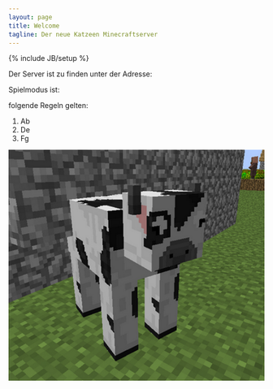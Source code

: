 ```yaml
---
layout: page
title: Welcome
tagline: Der neue Katzeen Minecraftserver
---
```

{% include JB/setup %}

Der Server ist zu finden unter der Adresse:

Spielmodus ist:

folgende Regeln gelten:

1. Ab
2. De
3. Fg

![cow](images/cow.png)

